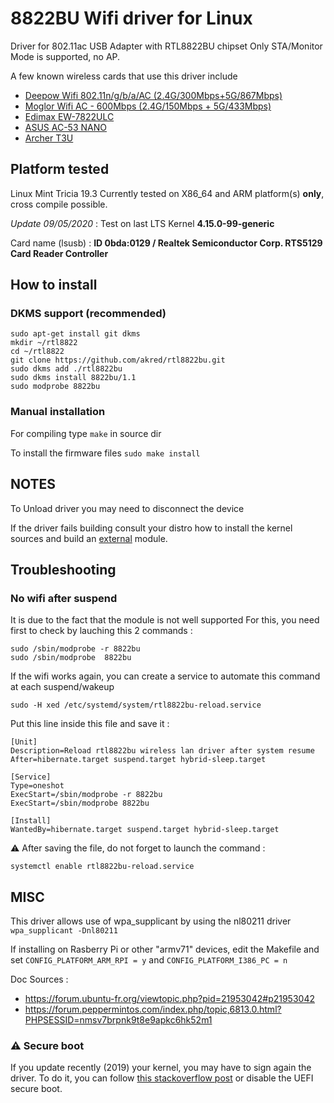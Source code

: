 # 8822BU Wifi driver for Linux

Driver for 802.11ac USB Adapter with
RTL8822BU chipset
Only STA/Monitor Mode is supported, no AP.

A few known wireless cards that use this driver include
* [Deepow Wifi 802.11n/g/b/a/AC (2.4G/300Mbps+5G/867Mbps)](https://www.amazon.fr/Dongle-Wifi-Adaptateur-Wireless-600Mbps/dp/B07NVJLPDD/ref=sr_1_5?keywords=Moglor&qid=1556401118&s=gateway&sr=8-5&th=1)
* [Moglor Wifi AC - 600Mbps (2.4G/150Mbps + 5G/433Mbps)](https://www.amazon.fr/Moglor-Adaptateur-600Mbps-150Mbps-Compatible/dp/B07C4JQZSP/ref=sr_1_2?__mk_fr_FR=%C3%85M%C3%85%C5%BD%C3%95%C3%91&keywords=Moglor&qid=1556720371&s=gateway&sr=8-2)
* [Edimax EW-7822ULC](http://us.edimax.com/edimax/merchandise/merchandise_detail/data/edimax/us/wireless_adapters_ac1200_dual-band/ew-7822ulc/)
* [ASUS AC-53 NANO](https://www.asus.com/Networking/USB-AC53-Nano/)
* [Archer T3U](https://www.tp-link.com/fr/home-networking/adapter/archer-t3u/)

## Platform tested

Linux Mint Tricia 19.3
Currently tested on X86_64 and ARM platform(s) **only**, cross compile possible.

_Update 09/05/2020_ : Test on last LTS Kernel **4.15.0-99-generic**

Card name (lsusb) : **ID 0bda:0129 / Realtek Semiconductor Corp. RTS5129 Card Reader Controller**


## How to install

### DKMS support (recommended)

```
sudo apt-get install git dkms
mkdir ~/rtl8822
cd ~/rtl8822
git clone https://github.com/akred/rtl8822bu.git
sudo dkms add ./rtl8822bu
sudo dkms install 8822bu/1.1
sudo modprobe 8822bu
```

### Manual installation

For compiling type
`make`
in source dir

To install the firmware files
`sudo make install`


## NOTES

To Unload driver you may need to disconnect the device

If the driver fails building consult your distro how to
install the kernel sources and build an <u>external</u> module.

## Troubleshooting

### No wifi after suspend
It is due to the fact that the module is not well supported
For this, you need first to check by lauching this 2 commands :

```
sudo /sbin/modprobe -r 8822bu
sudo /sbin/modprobe  8822bu
```

If the wifi works again, you can create a service to automate this command at each suspend/wakeup

`
sudo -H xed /etc/systemd/system/rtl8822bu-reload.service
`

Put this line inside this file and save it :

```
[Unit]
Description=Reload rtl8822bu wireless lan driver after system resume
After=hibernate.target suspend.target hybrid-sleep.target

[Service]
Type=oneshot
ExecStart=/sbin/modprobe -r 8822bu
ExecStart=/sbin/modprobe 8822bu

[Install]
WantedBy=hibernate.target suspend.target hybrid-sleep.target
```

⚠️ After saving the file, do not forget to launch the command :

`
systemctl enable rtl8822bu-reload.service
`

## MISC

This driver allows use of wpa_supplicant by using the nl80211 driver
`wpa_supplicant -Dnl80211`

If installing on Rasberry Pi or other "armv71" devices, edit the Makefile and set `CONFIG_PLATFORM_ARM_RPI = y` and `CONFIG_PLATFORM_I386_PC = n`

Doc Sources :

- https://forum.ubuntu-fr.org/viewtopic.php?pid=21953042#p21953042
- https://forum.peppermintos.com/index.php/topic,6813.0.html?PHPSESSID=nmsv7brpnk9t8e9apkc6hk52m1

### ⚠️ Secure boot
If you update recently (2019) your kernel, you may have to sign again the driver.
To do it, you can follow [this stackoverflow post](https://askubuntu.com/questions/762254/why-do-i-get-required-key-not-available-when-install-3rd-party-kernel-modules?answertab=votes#tab-top) or disable the UEFI secure boot.
